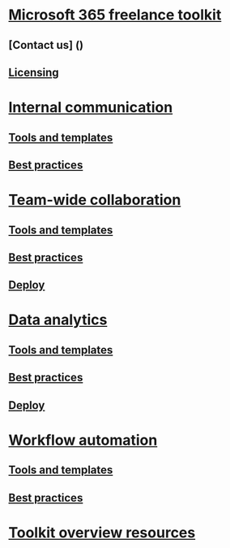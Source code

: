 # [Microsoft 365 freelance toolkit](index.md)
## [Contact us] ()
## [Licensing](licensing.md)

# [Internal communication](internalcommunicationsection.md)
## [Tools and templates](internalcommunicationtools.md)
## [Best practices](internalcommunicationbestpractices.md)

# [Team-wide collaboration](teamwidecollaborationsection.md)
## [Tools and templates](teamwidecollaborationtools.md)
## [Best practices](teamwidecollaborationbestpractices.md)
## [Deploy](teamwidecollaborationdownload.md)

# [Data analytics](dataanalyticssection.md)
## [Tools and templates](dataanalyticstools.md)
## [Best practices](dataanalyticsbestpractices.md)
## [Deploy](datanalyticsdownloads.md)

# [Workflow automation](workflowautomationsection.md)
## [Tools and templates](workflowautomationtools.md)
## [Best practices](workflowautomationbestpractices.md)

# [Toolkit overview resources](solutionresources.md)